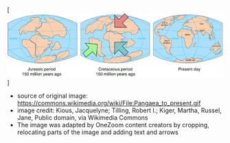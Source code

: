 [![continents](continents.jpeg)]

* source of original image: https://commons.wikimedia.org/wiki/File:Pangaea_to_present.gif
* image credit: Kious, Jacquelyne; Tilling, Robert I.; Kiger, Martha, Russel, Jane, Public domain, via Wikimedia Commons
* The image was adapted by OneZoom content creators by cropping, relocating parts of the image and adding text and arrows